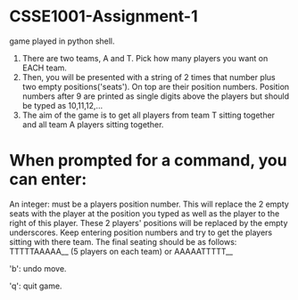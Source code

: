 # CSSE1001-Assignment-1
game played in python shell.
1. There are two teams, A and T. Pick how many players you want on EACH team.
2. Then, you will be presented with a string of 2 times that number plus two empty positions('seats'). On top are their position numbers.
   Position numbers after 9 are printed as single digits above the players but should be typed as 10,11,12,...
3. The aim of the game is to get all players from team T sitting together and all team A players sitting together.
# When prompted for a command, you can enter:
An integer: must be a players position number. This will replace the 2  empty seats with the player at the position you typed
            as well as the player to the right of this player. These 2 players' positions will be replaced by the empty underscores. Keep 
            entering position numbers and try to get the players sitting with there team. The final seating should be as follows:
            TTTTTAAAAA__    (5 players on each team)
            or
            AAAAATTTTT__

'b': undo move.

'q': quit game.
